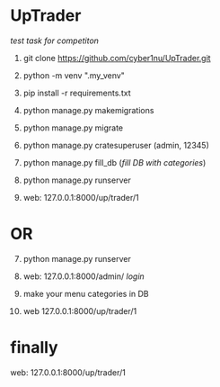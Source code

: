 # UpTrader
*test task for competiton*

1. git clone https://github.com/cyber1nu/UpTrader.git

2. python -m venv ".my_venv"

3. pip install -r requirements.txt

4. python manage.py makemigrations

5. python manage.py migrate

6. python manage.py cratesuperuser (admin, 12345)

7. python manage.py fill_db (*fill DB with categories*)

8. python manage.py runserver

9. web: 127.0.0.1:8000/up/trader/1

# OR
7. python manage.py runserver

8. web: 127.0.0.1:8000/admin/ 
*login*

9. make your menu categories in DB

10. web 127.0.0.1:8000/up/trader/1



# finally
web: 127.0.0.1:8000/up/trader/1


